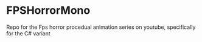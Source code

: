 # FPSHorrorMono
 Repo for the Fps horror procedual animation series on youtube, specifically for the C# variant
